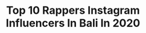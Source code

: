 ---
title: Top 10 Rappers Instagram Influencers In Bali In 2020
description: >-
  Find top rappers Instagram influencers in Bali in 2020. Most popular hashtags: #rapper #corona #stayhome #tiktok.
platform: Instagram
profiles:
  - username: "rifyalsptr"
    fullname: >-
      RifyalDwiSaputra.
    location: "Indonesia"
    followers: 2238
    engagement: 1056
    commentsToLikes: 0.059817
    id: ckaosau9tqwae0i78x77oeqkb
    verified: false
    hashtags: "#matajiwa, #egclaboratory, #lawancorona, #viratalisa"
  - username: "p__frozen"
    fullname: >-
      P Frozen
    location: "Indonesia"
    followers: 5419
    engagement: 674
    commentsToLikes: 0.056678
    id: ck5q874xp4ran0i1128mz3bc9
    verified: false
    hashtags: "#eastcoast, #adidasindonesia, #godzilla, #salusincruce"
  - username: "kunal_chhabhria"
    fullname: >-
      Kunal Chhabhria
    location: "Indonesia"
    followers: 107605
    engagement: 2416
    commentsToLikes: 0.014016
    id: ck0w4gdiayfqi0i199b457p4e
    verified: false
    hashtags: "#punjabi, #fanfest, #love, #iball"
  - username: "alefunky_gottalent"
    fullname: >-
      - A L E  F U N K Y -
    location: "Indonesia"
    followers: 16949
    engagement: 429
    commentsToLikes: 0.112332
    id: ck5c1y8apw5vf0i11s872jbgi
    verified: false
    hashtags: "#guitar, #guitaris, #stringoflife, #instajam"
  - username: "rudyhamzah_"
    fullname: >-
      𝑅𝓊𝒹𝒾𝒶𝓃𝓉𝒶𝒽𝒶𝓂𝓏𝒶𝒽
    location: "Indonesia"
    followers: 20128
    engagement: 1475
    commentsToLikes: 0.026662
    id: ck5ziwkougib70i14tdh1jucm
    verified: false
    hashtags: "#rapindonesia, #drakor, #rapper, #infokalsel"
  - username: "real_anjaroxs"
    fullname: >-
      ANJAR OX'S
    location: "Indonesia"
    followers: 72330
    engagement: 213
    commentsToLikes: 0.045279
    id: ck8sx34dcg1ye0j78ta33urmq
    verified: false
    hashtags: "#musician, #elbmgang, #berantakan, #10tahunyanglalu"
  - username: "dohyon.x1"
    fullname: >-
      Nam Dohyon 남도현 X1
    location: "Indonesia"
    followers: 95372
    engagement: 411
    commentsToLikes: 0.006523
    id: ck0vxbffzy2w50i19ushqhd6c
    verified: false
    hashtags: "#dongypo"
  - username: "92_hak_off"
    fullname: >-
      Hak O F F I C I A L P A G E
    location: "Indonesia"
    followers: 26874
    engagement: 814
    commentsToLikes: 0.035701
    id: ck6udaczcjyk30j71xpih3wh4
    verified: false
    hashtags: "#mimnamenak, #miks, #comingsoon, #hak92"
  - username: "sexygoath"
    fullname: >-
      SEXY GOATH
    location: "Indonesia"
    followers: 139182
    engagement: 615
    commentsToLikes: 0.016245
    id: ck5zml8rbmrnf0i142uott3ha
    verified: false
    hashtags: "#tiktok, #ontheway, #anakartis, #bellajanetta"
  - username: "jeritaufik"
    fullname: >-
      Jeri Taufik Lizam
    location: "Indonesia"
    followers: 64362
    engagement: 591
    commentsToLikes: 0.031673
    id: ck5c8hr2j9id30i11w9ce9tc1
    verified: false
    hashtags: "#jeritaufiklizam, #drama, #sarahkeihl, #bersamakitamampu"
---